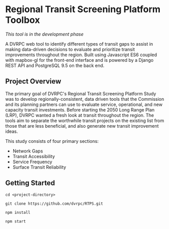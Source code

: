 # Regional Transit Screening Platform Toolbox

*This tool is in the development phase*

A DVRPC web tool to identify different types of transit gaps to assist in making data-driven decisions to evaluate and prioritize transit improvements throughout the region. Built using Javascript ES6 coupled with mapbox-gl for the front-end interface and is powered by a Django REST API and PostgreSQL 9.5 on the back end.

## **Project Overview**

The primary goal of DVRPC's Regional Transit Screening Platform Study was to develop regionally-consistent, data driven tools that the Commission and its planning partners can use to evaluate service, operational, and new capacity transit investments. Before starting the 2050 Long Range Plan (LRP), DVRPC wanted a fresh look at transit throughout the region. The tools aim to separate the worthwhile transit projects on the existing list from those that are less beneficial, and also generate new transit improvement ideas. 

This study consists of four primary sections:

- Network Gaps
- Transit Accessibility
- Service Frequency
- Surface Transit Reliability

## **Getting Started**

`cd <project-directory>`

`git clone https://github.com/dvrpc/RTPS.git`

`npm install`

`npm start`
